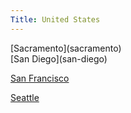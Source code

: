 ```yaml
---
Title: United States
---
```







<div class="mw9 center ph3-ns">
  <div class="cf ph2-ns">
    <div class="fl w-100 w-25-ns pa2">
      <div markdown="1" class="bg-white pv4">[Sacramento](sacramento)</div>
    </div>
    <div class="fl w-100 w-25-ns pa2">
      <div markdown="1" class="bg-white pv4">[San Diego](san-diego)</div>
    </div>
    <div class="fl w-100 w-25-ns pa2">
      <div markdown="1" class="bg-white pv4">

[San Francisco](san-francisco)</div>
    </div>
    <div class="fl w-100 w-25-ns pa2">
      <div markdown="1" class="bg-white pv4">[Seattle](united-states/seattle)</div>
    </div>
  </div>
</div>

